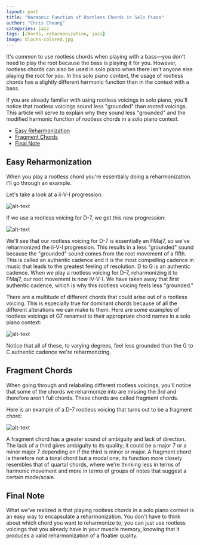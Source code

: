 ```yaml
---
layout: post
title: "Harmonic Function of Rootless Chords in Solo Piano"
author: "Chris Cheung"
categories: jazz
tags: [chords, reharmonization, jazz]
image: blocks-colored.jpg
---
```


It's common to use rootless chords when playing with a bass&mdash;you don't need to play the root because the bass is playing it for you. However, rootless chords can also be used in solo piano when there isn't anyone else playing the root for you. In this solo piano context, the usage of rootless chords has a slightly different harmonic function than in the context with a bass.

If you are already familiar with using rootless voicings in solo piano, you'll notice that rootless voicings sound less "grounded" than rooted voicings. This article will serve to explain why they sound less "grounded" and the modified harmonic function of rootless chords in a solo piano context.

- [Easy Reharmonization](#easy-reharmonization)
- [Fragment Chords](#fragment-chords)
- [Final Note](#final-note)

## Easy Reharmonization

When you play a rootless chord you're essentially doing a reharmonization. I'll go through an example.

Let's take a look at a ii-V-I progression:

![alt-text]({{site.github.url}}/assets/img/harmonic-function-of-rootless-chords-in-solo-piano/2-5-1-rooted.png "D-7 G7 CMaj7 Rooted")

If we use a rootless voicing for D-7, we get this new progression:

![alt-text]({{site.github.url}}/assets/img/harmonic-function-of-rootless-chords-in-solo-piano/2-5-1-rootless.png "D-7 G7 CMaj7 Rootless")

We'll see that our rootless voicing for D-7 is essentially an FMaj7, so we've reharmonized the ii-V-I progression. This results in a less "grounded" sound because the "grounded" sound comes from the root movement of a fifth. This is called an authentic cadence and it is the most compelling cadence in music that leads to the greatest feeling of resolution. D to G is an authentic cadence. When we play a rootless voicing for D-7, reharmonizing it to FMaj7, our root movement is now IV-V-I. We have taken away that first authentic cadence, which is why this rootless voicing feels less "grounded."

There are a multitude of different chords that could arise out of a rootless voicing. This is especially true for dominant chords because of all the different alterations we can make to them. Here are some examples of rootless voicings of G7 renamed to their appropriate chord names in a solo piano context:

![alt-text]({{site.github.url}}/assets/img/harmonic-function-of-rootless-chords-in-solo-piano/G-C-rootless.png "G7 CMaj7 Rootless")

Notice that all of these, to varying degrees, feel less grounded than the G to C authentic cadence we're reharmonizing. 

## Fragment Chords

When going through and relabeling different rootless voicings, you'll notice that some of the chords we reharmonize into are missing the 3rd and therefore aren't full chords. These chords are called fragment chords.

Here is an example of a D-7 rootless voicing that turns out to be a fragment chord:

![alt-text]({{site.github.url}}/assets/img/harmonic-function-of-rootless-chords-in-solo-piano/fragment-chord.png "D-7 G7 Rootless")

A fragment chord has a greater sound of ambiguity and lack of direction. The lack of a third gives ambiguity to its quality; it could be a major 7 or a minor major 7 depending on if the third is minor or major. A fragment chord is therefore not a tonal chord but a modal one; its function more closely resembles that of quartal chords, where we're thinking less in terms of harmonic movement and more in terms of groups of notes that suggest a certain mode/scale.

## Final Note

What we've realized is that playing rootless chords in a solo piano context is an easy way to encapsulate a reharmonization. You don't have to think about which chord you want to reharmonize to; you can just use rootless voicings that you already have in your muscle memory, knowing that it produces a valid reharmonization of a floatier quality.